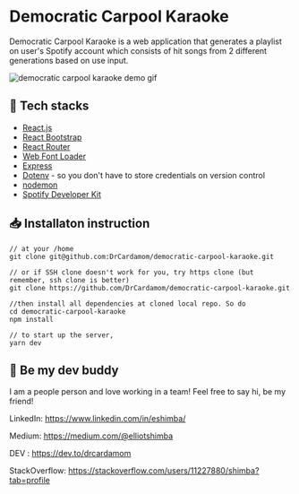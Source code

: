 # Democratic Carpool Karaoke
Democratic Carpool Karaoke is a web application that generates a playlist on user's Spotify account which consists of hit songs from 2 different generations based on use input.

![democratic carpool karaoke demo gif](https://thumbs.gfycat.com/RaggedSadCarp-size_restricted.gif)

## 🧰 Tech stacks
* [React.js](https://reactjs.org/)
* [React Bootstrap](https://react-bootstrap.github.io/)
* [React Router](https://github.com/ReactTraining/react-router)
* [Web Font Loader](https://github.com/typekit/webfontloader)
* [Express](https://expressjs.com/)
* [Dotenv](https://www.npmjs.com/package/dotenv) - so you don't have to store credentials on version control
* [nodemon](https://nodemon.io/)
* [Spotify Developer Kit](https://developer.spotify.com/)

## 📥 Installaton instruction
```
// at your /home
git clone git@github.com:DrCardamom/democratic-carpool-karaoke.git

// or if SSH clone doesn't work for you, try https clone (but remember, ssh clone is better)
git clone https://github.com/DrCardamom/democratic-carpool-karaoke.git

//then install all dependencies at cloned local repo. So do
cd democratic-carpool-karaoke
npm install

// to start up the server,
yarn dev
```

## :wave: Be my dev buddy
I am a people person and love working in a team! Feel free to say hi, be my friend!

LinkedIn: https://www.linkedin.com/in/eshimba/

Medium:  https://medium.com/@elliotshimba

DEV : https://dev.to/drcardamom

StackOverflow: https://stackoverflow.com/users/11227880/shimba?tab=profile
